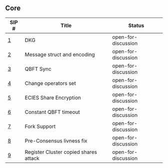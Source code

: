 ## Core

| SIP #                                           | Title                                 | Status              |
|-------------------------------------------------|---------------------------------------|---------------------|
| [1](./sips/dkg.md)                              | DKG                                   | open-for-discussion |
| [2](./sips/msg_struct_encoding.md)              | Message struct and encoding           | open-for-discussion |
| [3](./sips/qbft_sync.md)                        | QBFT Sync                             | open-for-discussion |
| [4](./sips/change_operator.md)                  | Change operators set                  | open-for-discussion |
| [5](./sips/ecies_share_encryption.md)           | ECIES Share Encryption                | open-for-discussion |
| [6](./sips/constant_qbft_timeout.md)            | Constant QBFT timeout                 | open-for-discussion |
| [7](./sips/fork_support.md)                     | Fork Support                          | open-for-discussion |
| [8](./sips/pre_consensus_livness.md)            | Pre-Consensus livness fix             | open-for-discussion |
| [9](./sips/re_registering_attack_protection.md) | Register Cluster copied shares attack | open-for-discussion |
